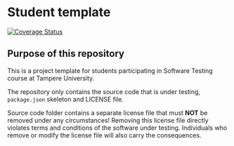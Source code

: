 # Student template

[![Coverage Status](https://coveralls.io/repos/github/Pertsaa/software-testing/badge.svg?branch=main)](https://coveralls.io/github/Pertsaa/software-testing?branch=main)

## Purpose of this repository

This is a project template for students participating in Software Testing course
at Tampere University.

The repository only contains the source code that is under testing, `package.json` skeleton
and LICENSE file.

Source code folder contains a separate license file that must **NOT** be removed under any circumstances!
Removing this license file directly violates terms and conditions of the software under testing.
Individuals who remove or modify the license file will also carry the consequences.
